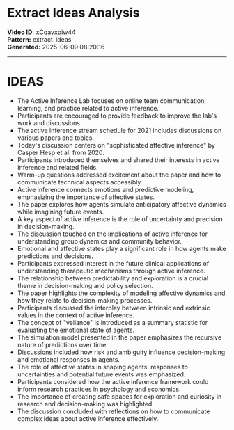 # Extract Ideas Analysis

**Video ID:** xCqavxpiw44  
**Pattern:** extract_ideas  
**Generated:** 2025-06-09 08:20:16  

---

# IDEAS

- The Active Inference Lab focuses on online team communication, learning, and practice related to active inference.
- Participants are encouraged to provide feedback to improve the lab's work and discussions.
- The active inference stream schedule for 2021 includes discussions on various papers and topics.
- Today's discussion centers on "sophisticated affective inference" by Casper Hesp et al. from 2020.
- Participants introduced themselves and shared their interests in active inference and related fields.
- Warm-up questions addressed excitement about the paper and how to communicate technical aspects accessibly.
- Active inference connects emotions and predictive modeling, emphasizing the importance of affective states.
- The paper explores how agents simulate anticipatory affective dynamics while imagining future events.
- A key aspect of active inference is the role of uncertainty and precision in decision-making.
- The discussion touched on the implications of active inference for understanding group dynamics and community behavior.
- Emotional and affective states play a significant role in how agents make predictions and decisions.
- Participants expressed interest in the future clinical applications of understanding therapeutic mechanisms through active inference.
- The relationship between predictability and exploration is a crucial theme in decision-making and policy selection.
- The paper highlights the complexity of modeling affective dynamics and how they relate to decision-making processes.
- Participants discussed the interplay between intrinsic and extrinsic values in the context of active inference.
- The concept of "veilance" is introduced as a summary statistic for evaluating the emotional state of agents.
- The simulation model presented in the paper emphasizes the recursive nature of predictions over time.
- Discussions included how risk and ambiguity influence decision-making and emotional responses in agents.
- The role of affective states in shaping agents' responses to uncertainties and potential future events was emphasized.
- Participants considered how the active inference framework could inform research practices in psychology and economics.
- The importance of creating safe spaces for exploration and curiosity in research and decision-making was highlighted.
- The discussion concluded with reflections on how to communicate complex ideas about active inference effectively.
